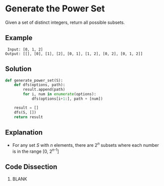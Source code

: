 # Generate the Power Set
Given a set of distinct integers, return all possible subsets.

## Example
```
 Input: [0, 1, 2]
Output: [[], [0], [1], [2], [0, 1], [1, 2], [0, 2], [0, 1, 2]]
```

## Solution
```python
def generate_power_set(S):
    def dfs(options, path):
        result.append(path)
        for i, num in enumerate(options):
            dfs(options[i+1:], path + [num])

    result = []
    dfs(S, [])
    return result
```

## Explanation
* For any set _S_ with _n_ elements, there are 2<sup>_n_</sup> subsets where each number is in the range [0, 2<sup>_n_-1</sup>]

## Code Dissection
1. BLANK